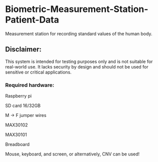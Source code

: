 # Biometric-Measurement-Station-Patient-Data
Measurement station for recording standard values of the human body.

## Disclaimer: 
This system is intended for testing purposes only and is not suitable for real-world use. It lacks security by design and should not be used for sensitive or critical applications.

### Required hardware:
Raspberry pi 

SD card 16/32GB

M -> F jumper wires

MAX30102

MAX30101

Breadboard

Mouse, keyboard, and screen, or alternatively, CNV can be used!
